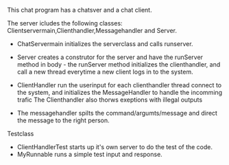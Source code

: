This chat program has a chatsver and a chat client.


The server icludes the following classes: Clientservermain,Clienthandler,Messagehandler and Server. 

* ChatServermain initializes the serverclass and calls runserver.

* Server creates a construtor for the server and have the runServer method in body - the runServer method initializes the clienthandler, and call a new thread everytime a new client logs in to the system. 

* ClientHandler run the userinput for each clienthandler thread connect to the system, and initializes the MessageHandler to handle the incomming trafic 
The Clienthandler also thorws exeptions with illegal outputs 

* The messagehandler spilts the command/argumts/message and direct the message to the right person.

Testclass
* ClientHandlerTest  starts up it's own server to do the test of the code.
* MyRunnable runs a simple test input and response.

